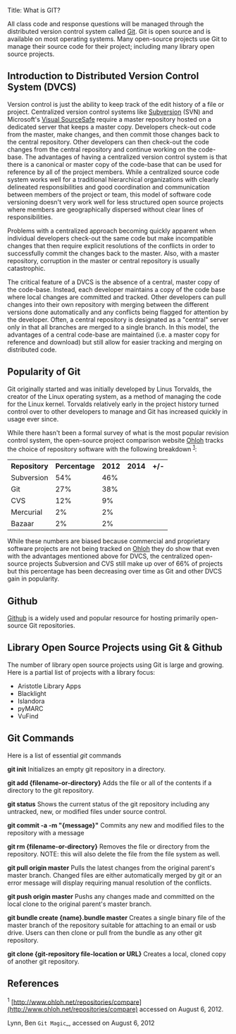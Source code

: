Title: What is GIT?

All class code and response questions will be managed through the 
distributed version control system called [Git](http://git-scm.com/). Git is 
open source and is available on most operating systems. Many open-source 
projects use Git to manage their source code for their project; including 
many library open source projects. 

Introduction to Distributed Version Control System (DVCS)
---------------------------------------------------------
Version control is just the ability to keep track of the edit history of
a file or project. Centralized version control systems like 
[Subversion](http://subversion.tigris.org/) (SVN) and Microsoft's 
[Visual SourceSafe](http://msdn.microsoft.com/en-us/library/3h0544kx%28VS.80%29.aspx) 
require a master repository hosted on a dedicated server that keeps a master copy. 
Developers check-out code from the master, make changes, and then commit those changes 
back to the central repository. Other developers can 
then check-out the code changes from the central repository and continue working on the 
code-base. The advantages of having a centralized version control system is that there is
a canonical or master copy of the code-base that can be used for reference by all of the
project members. While a centralized source code system works well for a traditional 
hierarchical organizations with clearly delineated responsibilities and good coordination 
and communication between members of the project or team, this model of software code 
versioning doesn't very work well for less structured open source projects where members 
are geographically dispersed without clear lines of responsibilities. 

Problems with a centralized approach becoming quickly apparent when individual 
developers check-out the same code but make incompatible changes that then require 
explicit resolutions of the conflicts  in order to 
successfully commit the changes back to the master. Also, with a master repository,
corruption in the master or central repository is usually catastrophic. 

The critical feature of a DVCS is the absence of a central, master copy of the 
code-base. Instead, each developer maintains a copy of the code base where local
changes are committed and tracked. Other developers can pull changes into their 
own repository with merging between the different versions done automatically and
any conflicts being flagged for attention by the developer. Often, a central repository 
is designated as a "central" server only in that all branches are merged to a single
branch. In this model, the advantages of a central code-base are maintained (i.e. a 
master copy for reference and download) but still allow for easier tracking and merging
on distributed code.
 

Popularity of Git
-----------------
Git originally started and was initially developed by Linus Torvalds, the 
creator of the Linux operating system, as a method of managing the code
for the Linux kernel. Torvalds relatively early in the project history turned
control over to other developers to manage and Git has increased quickly in
usage ever since.

While there hasn't been a formal survey of what is the most popular revision control system,
the open-source project comparison website [Ohloh](http://www.ohloh.net/) tracks the 
choice of repository software with the following breakdown 
<sup><a href="#1">1</a></sup>:

<table class="table">
 <tr>
  <th>Repository</th>
  <th>Percentage</th>
  <th>2012</th>
  <th>2014</th>
  <th>+/-</th>
 </tr>
 <tr>
  <td>Subversion</td>
  <td>54%</td>
  <td>46%</td>
 </tr>
 <tr>
  <td>Git</td>
  <td>27%</td>
  <td>38%</td>
 </tr>
 <tr>
  <td>CVS</td>
  <td>12%</td>
  <td>9%</td>
 </tr>
 <tr>
  <td>Mercurial</td>
  <td>2%</td>
  <td>2%</td>
 </tr>
 <tr>
  <td>Bazaar</td>
  <td>2%</td>
  <td>2%</td>
 </tr>
</table>


While these numbers are biased because commercial and proprietary software projects are not
being tracked on [Ohloh](http://www.ohlog.net/) they do show that even with the advantages 
mentioned above for DVCS, the centralized open-source projects Subversion and CVS still 
make up over of 66% of projects but this percentage has been decreasing over time as Git and 
other DVCS gain in popularity. 

Github
------
[Github](http://www.github.com) is a widely used and popular resource for hosting primarily open-source 
Git repositories.

Library Open Source Projects using Git & Github
-----------------------------------------------
The number of library open source projects using Git is large and growing.  Here is a partial list of 
projects with a library focus:

* Aristotle Library Apps
* Blacklight
* Islandora
* pyMARC
* VuFind
  
Git Commands
------------
Here is a list of essential *git* commands

**git init**
   Initializes an empty git repository in a directory. 

**git add {filename-or-directory}**
   Adds the file or all of the contents if a directory to the git repository.

**git status**
   Shows the current status of the git repository including any untracked, new,
   or modified files under source control.
   
**git commit -a -m "{message}"**
   Commits any new and modified files to the repository with a message
   
**git rm {filename-or-directory}**
   Removes the file or directory from the repository. NOTE: this will also 
   delete the file from the file system as well.
   
**git pull origin master**
   Pulls the latest changes from the original parent's master branch. Changed 
   files are either automatically merged by git or an error message will display
   requiring manual resolution of the conflicts.
   
**git push origin master**
   Pushs any changes made and committed on the local clone to the original parent's
   master branch.
   
**git bundle create {name}.bundle master**
  Creates a single binary file of the master branch of the repository suitable 
  for attaching to an email or usb drive. Users can then clone or pull from the
  bundle as any other git repository.
  
**git clone {git-repository file-location or URL}**
  Creates a local, cloned copy of another git repository.
   

References
----------
 <sup><a name="1">1</a></sup> [http://www.ohloh.net/repositories/compare](http://www.ohloh.net/repositories/compare) 
 accessed on August 6, 2012.

 Lynn, Ben `Git Magic`_, accessed on August 6, 2012
